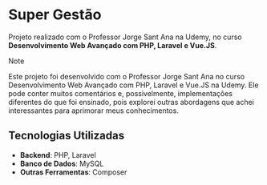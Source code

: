 # Super Gestão

Projeto realizado com o Professor Jorge Sant Ana na Udemy, no curso **Desenvolvimento Web Avançado com PHP, Laravel e Vue.JS**.

> [!NOTE]
> Este projeto foi desenvolvido com o Professor Jorge Sant Ana no curso Desenvolvimento Web Avançado com PHP, Laravel e Vue.JS na Udemy. Ele pode conter muitos comentários e, possivelmente, implementações diferentes do que foi ensinado, pois explorei outras abordagens que achei interessantes para aprimorar meus conhecimentos.

## Tecnologias Utilizadas

- **Backend**: PHP, Laravel
- **Banco de Dados**: MySQL
- **Outras Ferramentas**: Composer
